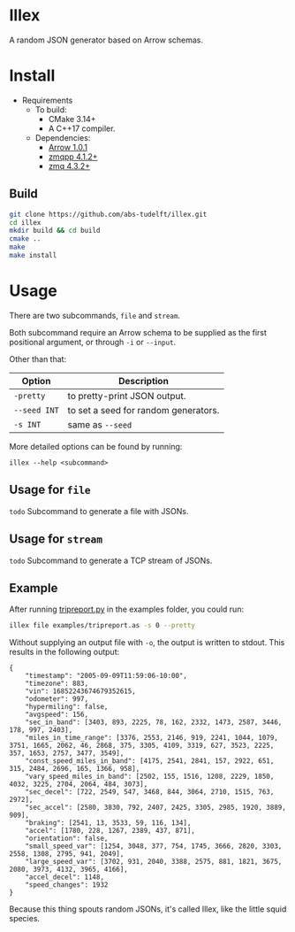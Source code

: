 # Illex

A random JSON generator based on Arrow schemas.

# Install

* Requirements
  * To build:
    - CMake 3.14+
    - A C++17 compiler.
  * Dependencies:
    - [Arrow 1.0.1](https://github.com/apache/arrow)
    - [zmqpp 4.1.2+](https://github.com/zeromq/zmqpp)
    - [zmq 4.3.2+](https://github.com/zeromq/libzmq)

## Build
```bash
git clone https://github.com/abs-tudelft/illex.git
cd illex
mkdir build && cd build
cmake ..
make
make install
```

# Usage

There are two subcommands, `file` and `stream`.

Both subcommand require an Arrow schema to be supplied as the first positional
argument, or through `-i` or `--input`.

Other than that:

| Option       | Description                          |
|--------------|--------------------------------------|
| `-pretty`    | to pretty-print JSON output.         |
| `--seed INT` | to set a seed for random generators. |
| `-s INT`     | same as `--seed`                     |

More detailed options can be found by running:
```
illex --help <subcommand>
```

## Usage for `file`
`todo`
Subcommand to generate a file with JSONs.

## Usage for `stream`
`todo`
Subcommand to generate a TCP stream of JSONs.

## Example

After running [tripreport.py](examples/tripreport.py) in the examples folder,
you could run: 

```bash
illex file examples/tripreport.as -s 0 --pretty
```

Without supplying an output file with `-o`, the output is written to stdout.
This results in the following output:
```
{
    "timestamp": "2005-09-09T11:59:06-10:00",
    "timezone": 883,
    "vin": 16852243674679352615,
    "odometer": 997,
    "hypermiling": false,
    "avgspeed": 156,
    "sec_in_band": [3403, 893, 2225, 78, 162, 2332, 1473, 2587, 3446, 178, 997, 2403],
    "miles_in_time_range": [3376, 2553, 2146, 919, 2241, 1044, 1079, 3751, 1665, 2062, 46, 2868, 375, 3305, 4109, 3319, 627, 3523, 2225, 357, 1653, 2757, 3477, 3549],
    "const_speed_miles_in_band": [4175, 2541, 2841, 157, 2922, 651, 315, 2484, 2696, 165, 1366, 958],
    "vary_speed_miles_in_band": [2502, 155, 1516, 1208, 2229, 1850, 4032, 3225, 2704, 2064, 484, 3073],
    "sec_decel": [722, 2549, 547, 3468, 844, 3064, 2710, 1515, 763, 2972],
    "sec_accel": [2580, 3830, 792, 2407, 2425, 3305, 2985, 1920, 3889, 909],
    "braking": [2541, 13, 3533, 59, 116, 134],
    "accel": [1780, 228, 1267, 2389, 437, 871],
    "orientation": false,
    "small_speed_var": [1254, 3048, 377, 754, 1745, 3666, 2820, 3303, 2558, 1308, 2795, 941, 2049],
    "large_speed_var": [3702, 931, 2040, 3388, 2575, 881, 1821, 3675, 2080, 3973, 4132, 3965, 4166],
    "accel_decel": 1148,
    "speed_changes": 1932
}
```

Because this thing spouts random JSONs, it's called Illex, like the little 
squid species.
